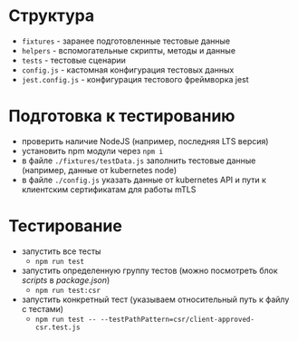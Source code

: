 # Структура

- `fixtures` - заранее подготовленные тестовые данные
- `helpers` - вспомогательные скрипты, методы и данные
- `tests` - тестовые сценарии
- `config.js` - кастомная конфигурация тестовых данных
- `jest.config.js` - конфигурация тестового фреймворка jest

# Подготовка к тестированию

- проверить наличие NodeJS (например, последняя LTS версия)
- установить npm модули через `npm i` 
- в файле `./fixtures/testData.js` заполнить тестовые данные (например, данные от kubernetes node)
- в файле `./config.js` указать данные от kubernetes API и пути к клиентским сертификатам для работы mTLS

# Тестирование

- запустить все тесты
  - `npm run test`
- запустить определенную группу тестов (можно посмотреть блок *scripts* в *package.json*)
  - `npm run test:csr`
- запустить конкретный тест (указываем относительный путь к файлу с тестами)
  - `npm run test -- --testPathPattern=csr/client-approved-csr.test.js`